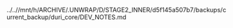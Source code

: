 ../..//mnt/h/ARCHIVE/.UNWRAP/D/STAGE2_INNER/d5f145a507b7/backups/current_backup/duri_core/DEV_NOTES.md